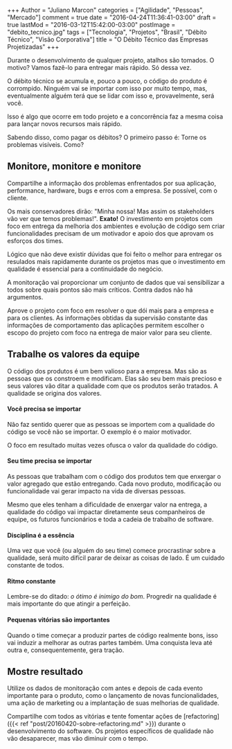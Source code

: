 +++
Author = "Juliano Marcon"
categories = ["Agilidade", "Pessoas", "Mercado"]
comment = true
date = "2016-04-24T11:36:41-03:00"
draft = true
lastMod = "2016-03-12T15:42:00-03:00"
postImage = "debito_tecnico.jpg"
tags = ["Tecnologia", "Projetos", "Brasil", "Débito Técnico", "Visão Corporativa"]
title = "O Débito Técnico das Empresas Projetizadas"
+++

Durante o desenvolvimento de qualquer projeto, atalhos são tomados. O motivo? Vamos fazê-lo para entregar mais rápido. Só dessa vez.

O débito técnico se acumula e, pouco a pouco, o código do produto é corrompido. Ninguém vai se importar com isso por muito tempo, mas, eventualmente alguém terá que se lidar com isso e, provavelmente, será você.

<!--more-->

Isso é algo que ocorre em todo projeto e a concorrência faz a mesma coisa para lançar novos recursos mais rápido.

Sabendo disso, como pagar os débitos? O primeiro passo é: Torne os problemas visíveis. Como?

## Monitore, monitore e monitore

Compartilhe a informação dos problemas enfrentados por sua aplicação, performance, hardware, bugs e erros com a empresa. Se possível, com o cliente.

Os mais conservadores dirão: "Minha nossa! Mas assim os stakeholders vão ver que temos problemas!". **Exato!** O investimento em projetos com foco em entrega da melhoria dos ambientes e evolução de código sem criar funcionalidades precisam de um motivador e apoio dos que aprovam os esforços dos times.

Lógico que não deve existir dúvidas que foi feito o melhor para entregar os resulados mais rapidamente durante os projetos mas que o investimento em qualidade é essencial para a continuidade do negócio.

A monitoração vai proporcionar um conjunto de dados que vai sensibilizar a todos sobre quais pontos são mais críticos. Contra dados não há argumentos.

Aprove o projeto com foco em resolver o que dói mais para a empresa e para os clientes. As informações obtidas da supervisão constante das informações de comportamento das aplicações permitem escolher o escopo do projeto com foco na entrega de maior valor para seu cliente.

## Trabalhe os valores da equipe

O código dos produtos é um bem valioso para a empresa. Mas são as pessoas que os constroem e modificam. Elas são seu bem mais precioso e seus valores vão ditar a qualidade com que os produtos serão tratados. A qualidade se origina dos valores.

#### Você precisa se importar

Não faz sentido querer que as pessoas se importem com a qualidade do código se você não se importar. O exemplo é o maior motivador.

O foco em resultado muitas vezes ofusca o valor da qualidade do código.

#### Seu time precisa se importar

As pessoas que trabalham com o código dos produtos tem que enxergar o valor agregado que estão entregando. Cada novo produto, modificação ou funcionalidade vai gerar impacto na vida de diversas pessoas.

Mesmo que eles tenham a dificuldade de enxergar valor na entrega, a qualidade do código vai impactar diretamente seus companheiros de equipe, os futuros funcionários e toda a cadeia de trabalho de software.

#### Disciplina é a essência

Uma vez que você (ou alguém do seu time) comece procrastinar sobre a qualidade, será muito difícil parar de deixar as coisas de lado. É um cuidado constante de todos.

#### Ritmo constante

Lembre-se do ditado: *o ótimo é inimigo do bom*. Progredir na qualidade é mais importante do que atingir a perfeição.

#### Pequenas vitórias são importantes

Quando o time começar a produzir partes de código realmente bons, isso vai induzir a melhorar as outras partes também. Uma conquista leva até outra e, consequentemente, gera tração.

## Mostre resultado

Utilize os dados de monitoração com antes e depois de cada evento importante para o produto, como o lançamento de novas funcionalidades, uma ação de marketing ou a implantação de suas melhorias de qualidade.

Compartilhe com todos as vitórias e tente fomentar ações de [refactoring]({{< ref "post/20160420-sobre-refactoring.md" >}}) durante o desenvolvimento do software. Os projetos específicos de qualidade não vão desaparecer, mas vão diminuir com o tempo.
